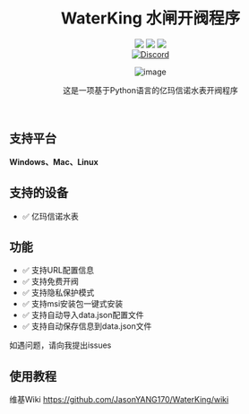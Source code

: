 <div align="center">
    <h1>WaterKing 水闸开阀程序 </h1>
    <img src="https://img.shields.io/github/license/JasonYANG170/WaterKing?label=License&style=for-the-badge">
    <img src="https://img.shields.io/github/commit-activity/w/JasonYANG170/WaterKing?style=for-the-badge">
<img src="https://img.shields.io/github/languages/count/JasonYANG170/WaterKing?logo=python&style=for-the-badge">
	<br>
    	<a href="https://discord.com/invite/az3ceRmgVe"><img alt="Discord" src="https://img.shields.io/discord/978108215499816980?style=social&logo=discord&label=echosec"></a>
  <br>
	
![image](https://github.com/JasonYANG170/WaterKing/assets/39414350/e6bc7573-e636-4452-9f2d-d6d9fc4d0d62)

	
这是一项基于Python语言的亿玛信诺水表开阀程序

<br>

</div>

## 支持平台
**Windows、Mac、Linux**
## 支持的设备  
- ✅ 亿玛信诺水表


## 功能
- ✅ 支持URL配置信息
- ✅ 支持免费开阀
- ✅ 支持隐私保护模式
- ✅ 支持msi安装包一键式安装
- ✅ 支持自动导入data.json配置文件
- ✅ 支持自动保存信息到data.json文件



如遇问题，请向我提出issues

## 使用教程
维基Wiki https://github.com/JasonYANG170/WaterKing/wiki




